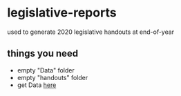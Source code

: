 # legislative-reports
used to generate 2020 legislative handouts at end-of-year

## things you need

* empty "Data" folder
* empty "handouts" folder
* get Data [here](https://txriogrande.sharepoint.com/sites/DataMapsTRLA2/Shared%20Documents/Forms/AllItems.aspx?viewid=ae692460%2D6432%2D478b%2Da201%2D7e2c3bab4667&id=%2Fsites%2FDataMapsTRLA2%2FShared%20Documents%2FProjects%2FLegislative%20Reports)
